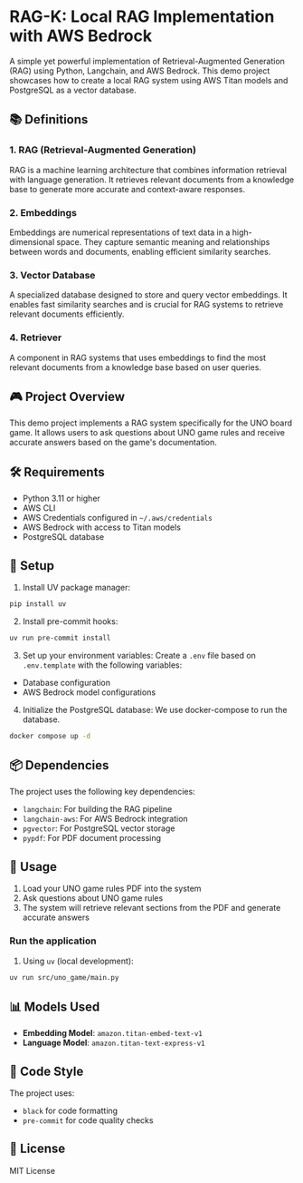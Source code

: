 # RAG-K: Local RAG Implementation with AWS Bedrock

A simple yet powerful implementation of Retrieval-Augmented Generation (RAG) using Python, Langchain, and AWS Bedrock. This demo project showcases how to create a local RAG system using AWS Titan models and PostgreSQL as a vector database.

## 📚 Definitions

### 1. RAG (Retrieval-Augmented Generation)
RAG is a machine learning architecture that combines information retrieval with language generation. It retrieves relevant documents from a knowledge base to generate more accurate and context-aware responses.

### 2. Embeddings
Embeddings are numerical representations of text data in a high-dimensional space. They capture semantic meaning and relationships between words and documents, enabling efficient similarity searches.

### 3. Vector Database
A specialized database designed to store and query vector embeddings. It enables fast similarity searches and is crucial for RAG systems to retrieve relevant documents efficiently.

### 4. Retriever
A component in RAG systems that uses embeddings to find the most relevant documents from a knowledge base based on user queries.

## 🎮 Project Overview

This demo project implements a RAG system specifically for the UNO board game. It allows users to ask questions about UNO game rules and receive accurate answers based on the game's documentation.

## 🛠️ Requirements

- Python 3.11 or higher
- AWS CLI
- AWS Credentials configured in `~/.aws/credentials`
- AWS Bedrock with access to Titan models
- PostgreSQL database

## 🔧 Setup

1. Install UV package manager:
```bash
pip install uv
```

2. Install pre-commit hooks:
```bash
uv run pre-commit install
```

3. Set up your environment variables:
Create a `.env` file based on `.env.template` with the following variables:
- Database configuration
- AWS Bedrock model configurations

4. Initialize the PostgreSQL database:
We use docker-compose to run the database.
```bash
docker compose up -d
```

## 📦 Dependencies

The project uses the following key dependencies:
- `langchain`: For building the RAG pipeline
- `langchain-aws`: For AWS Bedrock integration
- `pgvector`: For PostgreSQL vector storage
- `pypdf`: For PDF document processing

## 🚀 Usage

1. Load your UNO game rules PDF into the system
2. Ask questions about UNO game rules
3. The system will retrieve relevant sections from the PDF and generate accurate answers

### Run the application

1. Using `uv` (local development):
```bash
uv run src/uno_game/main.py
```

## 📊 Models Used

- **Embedding Model**: `amazon.titan-embed-text-v1`
- **Language Model**: `amazon.titan-text-express-v1`

## 📝 Code Style

The project uses:
- `black` for code formatting
- `pre-commit` for code quality checks

## 📄 License

MIT License
